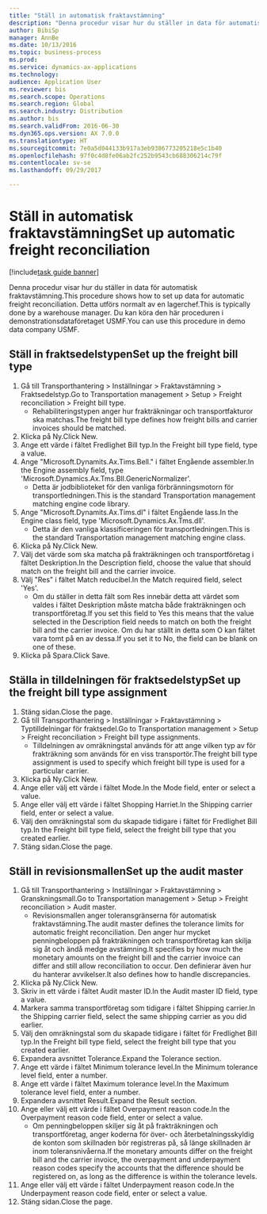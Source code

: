 ```yaml
--- 
title: "Ställ in automatisk fraktavstämning"
description: "Denna procedur visar hur du ställer in data för automatisk fraktavstämning."
author: BibiSp
manager: AnnBe
ms.date: 10/13/2016
ms.topic: business-process
ms.prod: 
ms.service: dynamics-ax-applications
ms.technology: 
audience: Application User
ms.reviewer: bis
ms.search.scope: Operations
ms.search.region: Global
ms.search.industry: Distribution
ms.author: bis
ms.search.validFrom: 2016-06-30
ms.dyn365.ops.version: AX 7.0.0
ms.translationtype: HT
ms.sourcegitcommit: 7e0a5d044133b917a3eb9386773205218e5c1b40
ms.openlocfilehash: 97f0c4d8fe06ab2fc252b9543cb688306214c79f
ms.contentlocale: sv-se
ms.lasthandoff: 09/29/2017

---
```

# <a name="set-up-automatic-freight-reconciliation"></a><span data-ttu-id="d4895-103">Ställ in automatisk fraktavstämning</span><span class="sxs-lookup"><span data-stu-id="d4895-103">Set up automatic freight reconciliation</span></span>

[!include[task guide banner](../../includes/task-guide-banner.md)]

<span data-ttu-id="d4895-104">Denna procedur visar hur du ställer in data för automatisk fraktavstämning.</span><span class="sxs-lookup"><span data-stu-id="d4895-104">This procedure shows how to set up data for automatic freight reconciliation.</span></span> <span data-ttu-id="d4895-105">Detta utförs normalt av en lagerchef.</span><span class="sxs-lookup"><span data-stu-id="d4895-105">This is typically done by a warehouse manager.</span></span> <span data-ttu-id="d4895-106">Du kan köra den här proceduren i demonstrationsdataföretaget USMF.</span><span class="sxs-lookup"><span data-stu-id="d4895-106">You can use this procedure in demo data company USMF.</span></span>


## <a name="set-up-the-freight-bill-type"></a><span data-ttu-id="d4895-107">Ställ in fraktsedelstypen</span><span class="sxs-lookup"><span data-stu-id="d4895-107">Set up the freight bill type</span></span>
1. <span data-ttu-id="d4895-108">Gå till Transporthantering > Inställningar > Fraktavstämning > Fraktsedelstyp.</span><span class="sxs-lookup"><span data-stu-id="d4895-108">Go to Transportation management > Setup > Freight reconciliation > Freight bill type.</span></span>
    * <span data-ttu-id="d4895-109">Rehabiliteringstypen anger hur frakträkningar och transportfakturor ska matchas.</span><span class="sxs-lookup"><span data-stu-id="d4895-109">The freight bill type defines how freight bills and carrier invoices  should be matched.</span></span>  
2. <span data-ttu-id="d4895-110">Klicka på Ny.</span><span class="sxs-lookup"><span data-stu-id="d4895-110">Click New.</span></span>
3. <span data-ttu-id="d4895-111">Ange ett värde i fältet Fredlighet Bill typ.</span><span class="sxs-lookup"><span data-stu-id="d4895-111">In the Freight bill type field, type a value.</span></span>
4. <span data-ttu-id="d4895-112">Ange "Microsoft.Dynamits.Ax.Tims.Bell." i fältet Engående assembler.</span><span class="sxs-lookup"><span data-stu-id="d4895-112">In the Engine assembly field, type 'Microsoft.Dynamics.Ax.Tms.Bll.GenericNormalizer'.</span></span>
    * <span data-ttu-id="d4895-113">Detta är jodbiblioteket för den vanliga förbränningsmotorn för transportledningen.</span><span class="sxs-lookup"><span data-stu-id="d4895-113">This is the standard Transportation management matching engine code library.</span></span>  
5. <span data-ttu-id="d4895-114">Ange "Microsoft.Dynamits.Ax.Tims.dl" i fältet Engående lass.</span><span class="sxs-lookup"><span data-stu-id="d4895-114">In the Engine class field, type 'Microsoft.Dynamics.Ax.Tms.dll'.</span></span>
    * <span data-ttu-id="d4895-115">Detta är den vanliga klassificeringen för transportledningen.</span><span class="sxs-lookup"><span data-stu-id="d4895-115">This is the standard Transportation management matching engine class.</span></span>  
6. <span data-ttu-id="d4895-116">Klicka på Ny.</span><span class="sxs-lookup"><span data-stu-id="d4895-116">Click New.</span></span>
7. <span data-ttu-id="d4895-117">Välj det värde som ska matcha på frakträkningen och transportföretag i fältet Deskription.</span><span class="sxs-lookup"><span data-stu-id="d4895-117">In the Description field, choose the value that should match on the freight bill and the carrier invoice.</span></span>  
8. <span data-ttu-id="d4895-118">Välj "Res" i fältet Match reducibel.</span><span class="sxs-lookup"><span data-stu-id="d4895-118">In the Match required field, select 'Yes'.</span></span>
    * <span data-ttu-id="d4895-119">Om du ställer in detta fält som Res innebär detta att värdet som valdes i fältet Deskription måste matcha både frakträkningen och transportföretag.</span><span class="sxs-lookup"><span data-stu-id="d4895-119">If you set this field to Yes this means that the value selected in the Description field needs to match on both the freight bill and the carrier invoice.</span></span> <span data-ttu-id="d4895-120">Om du har ställt in detta som O kan fältet vara tomt på en av dessa.</span><span class="sxs-lookup"><span data-stu-id="d4895-120">If you set it to No, the field can be blank on one of these.</span></span>  
9. <span data-ttu-id="d4895-121">Klicka på Spara.</span><span class="sxs-lookup"><span data-stu-id="d4895-121">Click Save.</span></span>

## <a name="set-up-the-freight-bill-type-assignment"></a><span data-ttu-id="d4895-122">Ställa in tilldelningen för fraktsedelstyp</span><span class="sxs-lookup"><span data-stu-id="d4895-122">Set up the freight bill type assignment</span></span>
1. <span data-ttu-id="d4895-123">Stäng sidan.</span><span class="sxs-lookup"><span data-stu-id="d4895-123">Close the page.</span></span>
2. <span data-ttu-id="d4895-124">Gå till Transporthantering > Inställningar > Fraktavstämning > Typtilldelningar för fraktsedel.</span><span class="sxs-lookup"><span data-stu-id="d4895-124">Go to Transportation management > Setup > Freight reconciliation > Freight bill type assignments.</span></span>
    * <span data-ttu-id="d4895-125">Tilldelningen av omräkningstal används för att ange vilken typ av för frakträkning som används för en viss transportör.</span><span class="sxs-lookup"><span data-stu-id="d4895-125">The freight bill type assignment is used to specify which freight bill type is used for a particular carrier.</span></span>   
3. <span data-ttu-id="d4895-126">Klicka på Ny.</span><span class="sxs-lookup"><span data-stu-id="d4895-126">Click New.</span></span>
4. <span data-ttu-id="d4895-127">Ange eller välj ett värde i fältet Mode.</span><span class="sxs-lookup"><span data-stu-id="d4895-127">In the Mode field, enter or select a value.</span></span>
5. <span data-ttu-id="d4895-128">Ange eller välj ett värde i fältet Shopping Harriet.</span><span class="sxs-lookup"><span data-stu-id="d4895-128">In the Shipping carrier field, enter or select a value.</span></span>
6. <span data-ttu-id="d4895-129">Välj den omräkningstal som du skapade tidigare i fältet för Fredlighet Bill typ.</span><span class="sxs-lookup"><span data-stu-id="d4895-129">In the Freight bill type field, select the freight bill type that you created earlier.</span></span>
7. <span data-ttu-id="d4895-130">Stäng sidan.</span><span class="sxs-lookup"><span data-stu-id="d4895-130">Close the page.</span></span>

## <a name="set-up-the-audit-master"></a><span data-ttu-id="d4895-131">Ställ in revisionsmallen</span><span class="sxs-lookup"><span data-stu-id="d4895-131">Set up the audit master</span></span>
1. <span data-ttu-id="d4895-132">Gå till Transporthantering > Inställningar > Fraktavstämning > Granskningsmall.</span><span class="sxs-lookup"><span data-stu-id="d4895-132">Go to Transportation management > Setup > Freight reconciliation > Audit master.</span></span>
    * <span data-ttu-id="d4895-133">Revisionsmallen anger toleransgränserna för automatisk fraktavstämning.</span><span class="sxs-lookup"><span data-stu-id="d4895-133">The audit master defines the tolerance limits for automatic freight reconciliation.</span></span> <span data-ttu-id="d4895-134">Den anger hur mycket penningbeloppen på frakträkningen och transportföretag kan skilja sig åt och ändå medge avstämning.</span><span class="sxs-lookup"><span data-stu-id="d4895-134">It specifies by how much the monetary amounts on the freight bill and the carrier invoice can differ and still allow reconciliation to occur.</span></span> <span data-ttu-id="d4895-135">Den definierar även hur du hanterar avvikelser.</span><span class="sxs-lookup"><span data-stu-id="d4895-135">It also defines how to handle discrepancies.</span></span>  
2. <span data-ttu-id="d4895-136">Klicka på Ny.</span><span class="sxs-lookup"><span data-stu-id="d4895-136">Click New.</span></span>
3. <span data-ttu-id="d4895-137">Skriv in ett värde i fältet Audit master ID.</span><span class="sxs-lookup"><span data-stu-id="d4895-137">In the Audit master ID field, type a value.</span></span>
4. <span data-ttu-id="d4895-138">Markera samma transportföretag som tidigare i fältet Shipping carrier.</span><span class="sxs-lookup"><span data-stu-id="d4895-138">In the Shipping carrier  field, select the same shipping carrier as you did earlier.</span></span>
5. <span data-ttu-id="d4895-139">Välj den omräkningstal som du skapade tidigare i fältet för Fredlighet Bill typ.</span><span class="sxs-lookup"><span data-stu-id="d4895-139">In the Freight bill type field, select the freight bill type that you created earlier.</span></span>
6. <span data-ttu-id="d4895-140">Expandera avsnittet Tolerance.</span><span class="sxs-lookup"><span data-stu-id="d4895-140">Expand the Tolerance section.</span></span>
7. <span data-ttu-id="d4895-141">Ange ett värde i fältet Minimum tolerance level.</span><span class="sxs-lookup"><span data-stu-id="d4895-141">In the Minimum tolerance level field, enter a number.</span></span>
8. <span data-ttu-id="d4895-142">Ange ett värde i fältet Maximum tolerance level.</span><span class="sxs-lookup"><span data-stu-id="d4895-142">In the Maximum tolerance level field, enter a number.</span></span>
9. <span data-ttu-id="d4895-143">Expandera avsnittet Result.</span><span class="sxs-lookup"><span data-stu-id="d4895-143">Expand the Result section.</span></span>
10. <span data-ttu-id="d4895-144">Ange eller välj ett värde i fältet Overpayment reason code.</span><span class="sxs-lookup"><span data-stu-id="d4895-144">In the Overpayment reason code field, enter or select a value.</span></span>
    * <span data-ttu-id="d4895-145">Om penningbeloppen skiljer sig åt på frakträkningen och transportföretag, anger koderna för över- och återbetalningsskyldig de konton som skillnaden bör registreras på, så länge skillnaden är inom toleransnivåerna.</span><span class="sxs-lookup"><span data-stu-id="d4895-145">If the monetary amounts differ on the freight bill and the carrier invoice, the overpayment and underpayment reason codes specify the accounts that the difference should be registered on, as long as the difference is within the tolerance levels.</span></span>  
11. <span data-ttu-id="d4895-146">Ange eller välj ett värde i fältet Underpayment reason code.</span><span class="sxs-lookup"><span data-stu-id="d4895-146">In the Underpayment reason code field, enter or select a value.</span></span>
12. <span data-ttu-id="d4895-147">Stäng sidan.</span><span class="sxs-lookup"><span data-stu-id="d4895-147">Close the page.</span></span>


